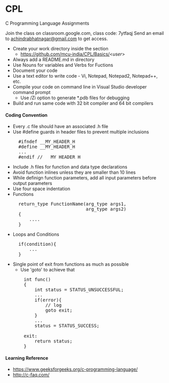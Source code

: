 # CPL
C Programming Language Assignments

Join the class on classroom.google.com, class code: 7ytfaqj
Send an email to achindrabhatnagar@gmail.com to get access.

* Create your work directory inside the section
  - https://github.com/mcu-india/CPL/Basics/<_user_>
* Always add a README.md in <user> directory
* Use Nouns for variables and Verbs for Fuctions
* Document your code
* Use a text editor to write code - Vi, Notepad, Notepad2, Notepad++, etc.
* Compile your code on command line in Visual Studio developer command prompt
  - Use /Zi option to generate *.pdb files for debugging
* Build and run same code with 32 bit compiler and 64 bit compilers

#### Coding Convention
* Every .c file should have an associated .h file
* Use #define guards in header files to prevent multiple inclusions
  <pre>
    #ifndef __MY_HEADER_H
    #define __MY_HEADER_H
    ...
    #endif // __MY_HEADER_H
  </pre>
* Include .h files for function and data type declarations
* Avoid function inlines unless they are smaller than 10 lines
* While definign function parameters, add all input parameters before output parameters
* Use four space indentation
* Functions
  <pre>
    return_type FunctionName(arg_type args1,
                             arg_type args2)
    {
        ....
    }
  </pre>
* Loops and Conditions
  <pre>
    if(condition){
        ...
    }
  </pre>
* Single point of exit from functions as much as possible
  - Use 'goto' to achieve that
  <pre>
      int func()
      {
          int status = STATUS_UNSUCCESSFUL;
          ...
          if(error){
              // log
              goto exit;
          }
          ...
          status = STATUS_SUCCESS;
          
      exit:
          return status;
      }
  </pre>


#### Learning Reference
- https://www.geeksforgeeks.org/c-programming-language/ 
- http://c-faq.com/
